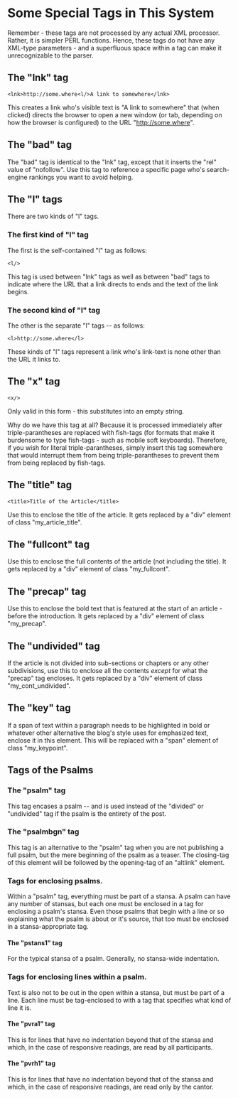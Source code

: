 # Some Special Tags in This System

Remember - these tags are not processed by any actual XML processor.
Rather, it is simpler PERL functions. Hence, these tags do not have
any XML-type parameters - and a superfluous space within a tag can
make it unrecognizable to the parser.

## The "lnk" tag

    <lnk>http://some.where<l/>A link to somewhere</lnk>

This creates a link who's visible text is "A link to somewhere" that (when clicked)
directs the browser to open a new window (or tab, depending on how the browser is
configured) to the URL "http://some.where".

## The "bad" tag

The "bad" tag is identical to the "lnk" tag, except that it inserts the "rel" value
of "nofollow". Use this tag to reference a specific page who's search-engine rankings
you want to avoid helping.

## The "l" tags

There are two kinds of "l" tags.

### The first kind of "l" tag

The first is the self-contained "l" tag as
follows:

    <l/>

This tag is used between "lnk" tags as well as between "bad" tags to
indicate where the URL that a link directs to ends and the text of
the link begins.

### The second kind of "l" tag

The other is the separate "l" tags -- as follows:

    <l>http://some.where</l>

These kinds of "l" tags represent a link who's link-text is none other
than the URL it links to.

## The "x" tag

    <x/>

Only valid in this form - this substitutes into an empty string.

Why do we have this tag at all? Because it is processed immediately after
triple-parantheses are replaced with fish-tags (for formats that make it burdensome
to type fish-tags - such as mobile soft keyboards).
Therefore, if you wish for literal triple-parantheses, simply insert this tag somewhere
that would interrupt them from being triple-parantheses to prevent them from being
replaced by fish-tags.

## The "title" tag

    <title>Title of the Article</title>

Use this to enclose the title of the article.
It gets replaced by a "div" element of class "my\_article\_title".

## The "fullcont" tag

Use this to enclose the full contents of the article (not including the title).
It gets replaced by a "div" element of class "my\_fullcont".

## The "precap" tag

Use this to enclose the bold text that is featured at the start of an
article - before the introduction.
It gets replaced by a "div" element of class "my\_precap".

## The "undivided" tag

If the article is not divided into sub-sections or chapters or any
other subdivisions, use this to enclose all the contents _except_
for what the "precap" tag encloses.
It gets replaced by a "div" element of class "my\_cont\_undivided".

## The "key" tag

If a span of text within a paragraph needs to be highlighted in bold
or whatever other alternative the blog's style uses for emphasized
text, enclose it in this element.
This will be replaced with a "span" element of class
"my\_keypoint".

## Tags of the Psalms

### The "psalm" tag
This tag encases a psalm -- and is used instead of the "divided"
or "undivided" tag if the psalm is the entirety of the post.

### The "psalmbgn" tag
This tag is an alternative to the "psalm" tag when you are
not publishing a full psalm, but the mere beginning of the psalm
as a teaser. The closing-tag of this element will be followed
by the opening-tag of an "altlink" element.

### Tags for enclosing psalms.
Within a "psalm" tag, everything must be part of a stansa.
A psalm can have any number of stansas, but each one must be
enclosed in a tag for enclosing a psalm's stansa.
Even those psalms that begin with a line or so explaining
what the psalm is about or it's source, that too must be
enclosed in a stansa-appropriate tag.

#### The "pstans1" tag
For the typical stansa of a psalm. Generally, no stansa-wide indentation.

### Tags for enclosing lines within a psalm.
Text is also not to be out in the open within a stansa,
but must be part of a line.
Each line must be tag-enclosed to with a tag that
specifies what kind of line it is.

#### The "pvra1" tag
This is for lines that have no indentation beyond that of the stansa and which, in the case of responsive readings, are read by all participants.

#### The "pvrh1" tag
This is for lines that have no indentation beyond that of the stansa and which, in the case of responsive readings, are read only by the cantor.


